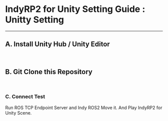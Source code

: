 # IndyRP2 for Unity Setting Guide : Unitty Setting

---
## A. Install Unity Hub / Unity Editor

<br/>

## B. Git Clone this Repository

<br/>

### C. Connect Test
Run ROS TCP Endpoint Server and Indy ROS2 Move it. And Play IndyRP2 for Unity Scene.
